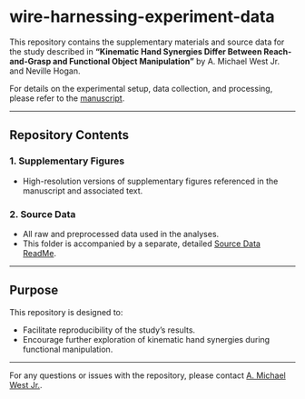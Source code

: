 # wire-harnessing-experiment-data

This repository contains the supplementary materials and source data for the study described in **“Kinematic Hand Synergies Differ Between Reach-and-Grasp and Functional Object Manipulation”** by A. Michael West Jr. and Neville Hogan.

For details on the experimental setup, data collection, and processing, please refer to the [manuscript](https://michaelwestjr.github.io/).

---

## Repository Contents

### 1. Supplementary Figures
- High-resolution versions of supplementary figures referenced in the manuscript and associated text.

### 2. Source Data
- All raw and preprocessed data used in the analyses.
- This folder is accompanied by a separate, detailed [Source Data ReadMe](https://github.com/michaelwestjr/wire-harnessing-experiment-data/blob/main/SourceData/README.docx).

---

## Purpose
This repository is designed to:
- Facilitate reproducibility of the study’s results.
- Encourage further exploration of kinematic hand synergies during functional manipulation.
---

For any questions or issues with the repository, please contact [A. Michael West Jr.](mailto:awest36@jh.edu).

